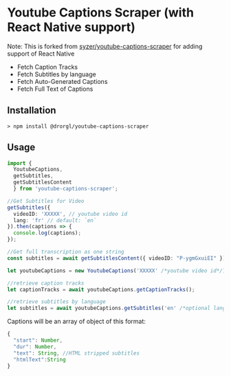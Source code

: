 # Youtube Captions Scraper (with React Native support)

Note: This is forked from [syzer/youtube-captions-scraper](https://github.com/syzer/youtube-captions-scraper) for adding support of React Native


* Fetch Caption Tracks
* Fetch Subtitles by language
* Fetch Auto-Generated Captions
* Fetch Full Text of Captions

## Installation

 `> npm install @drorgl/youtube-captions-scraper`

## Usage

```typescript
import {
  YoutubeCaptions, 
  getSubtitles, 
  getSubtitlesContent 
  } from 'youtube-captions-scraper';

//Get Subtitles for Video
getSubtitles({
  videoID: 'XXXXX', // youtube video id
  lang: 'fr' // default: `en`
}).then(captions => {
  console.log(captions);
});

//Get full transcription as one string
const subtitles = await getSubtitlesContent({ videoID: "P-ygmGxuiEI" });

let youtubeCaptions = new YoutubeCaptions('XXXXX' /*youtube video id*/);

//retrieve caption tracks
let captionTracks = await youtubeCaptions.getCaptionTracks();

//retrieve subtitles by language
let subtitles = await youtubeCaptions.getSubtitles('en' /*optional language*/);

```

Captions will be an array of object of this format:

```typescript
{
  "start": Number,
  "dur": Number,
  "text": String, //HTML stripped subtitles
  "htmlText":String
}
```
